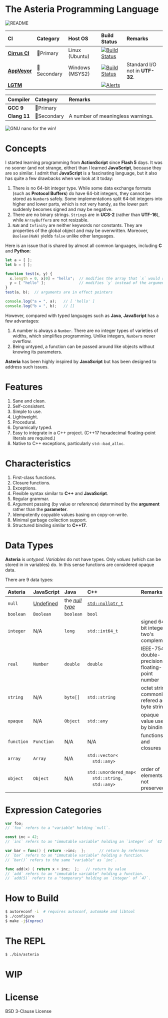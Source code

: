 # The Asteria Programming Language

![README](https://raw.githubusercontent.com/lhmouse/asteria/master/README.png)

|CI            |Category                   |Host OS         |Build Status     |Remarks          |
|:-------------|:--------------------------|:---------------|:----------------|:----------------|
|[**Cirrus CI**](https://cirrus-ci.com/github/lhmouse/asteria) |:1st_place_medal:Primary   |Linux (Ubuntu)  |[![Build Status](https://api.cirrus-ci.com/github/lhmouse/asteria.svg)](https://cirrus-ci.com/github/lhmouse/asteria) |       |
|[**AppVeyor**](https://ci.appveyor.com/project/lhmouse/asteria) |:2nd_place_medal:Secondary |Windows (MSYS2) |[![Build Status](https://ci.appveyor.com/api/projects/status/github/lhmouse/asteria?branch=master&svg=true)](https://ci.appveyor.com/project/lhmouse/asteria) |Standard I/O not in **UTF-32**.  |
|[**LGTM**](https://lgtm.com/projects/g/lhmouse/asteria) | | |[![Alerts](https://img.shields.io/lgtm/alerts/github/lhmouse/asteria.svg)](https://lgtm.com/projects/g/lhmouse/asteria/alerts/)  | |

|Compiler     |Category                   |Remarks          |
|:------------|:--------------------------|:----------------|
|**GCC 9**    |:1st_place_medal:Primary   |                 |
|**Clang 11** |:2nd_place_medal:Secondary |A number of meaningless warnings.  |

![GNU nano for the win!](https://raw.githubusercontent.com/lhmouse/asteria/master/GNU-nano-FTW.png)

# Concepts

I started learning programming from **ActionScript** since **Flash 5** days. It was no sooner (and not strange, either) than I learned **JavaScript**, because they are so similar. I admit that **JavaScript** is a fascinating language, but it also has quite a few drawbacks when we look at it today:

1. There is no 64-bit integer type. While some data exchange formats (such as **Protocol Buffers**) do have 64-bit integers, they cannot be stored as `Number`s safely. Some implementations split 64-bit integers into higher and lower parts, which is not very handy, as the lower part suddenly becomes signed and may be negative.
2. There are no binary strings. `String`s are in **UCS-2** (rather than **UTF-16**), while `ArrayBuffer`s are not resizable.
3. `NaN` and `Infinity` are neither keywords nor constants. They are properties of the global object and may be overwritten. Moreover, `Boolean(NaN)` yields `false` unlike other languages.

Here is an issue that is shared by almost all common languages, including **C** and **Python**:

```javascript
let a = [ ];
let b = [ ];

function test(x, y) {
  x.length = 0, x[0] = "hello";  // modifies the array that `x` would reference
  y = [ "hello" ];               // modifies `y` instead of the argument
}
test(a, b);  // arguments are in effect pointers

console.log("a = ", a);   // [ 'hello' ]
console.log("b = ", b);   // []
```

However, compared with typed languages such as **Java**, **JavaScript** has a few advantages:

1. A number is always a `Number`. There are no integer types of varieties of widths, which simplifies programming. Unlike integers, `Number`s never overflow.
2. Being untyped, a function can be passed around like objects without knowing its parameters.

**Asteria** has been highly inspired by **JavaScript** but has been designed to address such issues.

# Features

1. Sane and clean.
2. Self-consistent.
3. Simple to use.
4. Lightweight.
5. Procedural.
6. Dynamically typed.
7. Easy to integrate in a C++ project. (C++17 hexadecimal floating-point literals are required.)
8. Native to C++ exceptions, particularly `std::bad_alloc`.

# Characteristics

1. First-class functions.
2. Closure functions.
3. Exceptions.
4. Flexible syntax similar to **C++** and **JavaScript**.
5. Regular grammar.
6. Argument passing (by value or reference) determined by the **argument** rather than the **parameter**.
7. Idempotently copyable values basing on copy-on-write.
8. Minimal garbage collection support.
9. Structured binding similar to **C++17**.

# Data Types

**Asteria** is _untyped_. _Variables_ do not have types. Only _values_ (which can be stored in in variables) do. In this sense functions are considered opaque data.

There are 9 data types:

|**Asteria**  |**JavaScript**  |**Java**   |**C++**                       |**Remarks**                                        |
|:------------|:---------------|:----------|:-----------------------------|:--------------------------------------------------|
|`null`       |[Undefined](https://262.ecma-international.org/12.0/#sec-ecmascript-data-types-and-values)     |the [*null type*](https://docs.oracle.com/javase/specs/jls/se16/html/jls-4.html#jls-4.1)|[`std::nullptr_t`](http://www.eel.is/c++draft/lex.nullptr#1)| |
|`boolean`    |`Boolean`       |`boolean`  |`bool`                        |                                                   |
|`integer`    |N/A             |`long`     |`std::int64_t`                |signed 64-bit integer in two's complement          |
|`real`       |`Number`        |`double`   |`double`                      |IEEE-754 double-precision floating-point number    |
|`string`     |N/A             |`byte[]`   |`std::string`                 |octet string, commonly refered as byte string      |
|`opaque`     |N/A             |`Object`   |`std::any`                    |opaque value used by bindings                      |
|`function`   |`Function`      |N/A        |N/A                           |functions and closures                             |
|`array`      |`Array`         |N/A        |`std::vector<`<br/>&emsp;`std::any>`       |                                                   |
|`object`     |`Object`        |N/A        |`std::unordered_map<`<br/>&emsp;`std::string,`<br/>&emsp;`std::any>`  |order of elements not preserved                   |

# Expression Categories

```go
var foo;
// `foo` refers to a "variable" holding `null`.

const inc = 42;
// `inc` refers to an "immutable variable" holding an `integer` of `42`.

var bar = func() { return ->inc;  };      // return by reference
// `bar` refers to an "immutable variable" holding a function.
// `bar()` refers to the same "variable" as `inc`.

func add(x) { return x + inc;  };   // return by value
// `add` refers to an "immutable variable" holding a function.
// `add(5)` refers to a "temporary" holding an `integer` of `47`.
```

# How to Build

```sh
$ autoreconf -i  # requires autoconf, automake and libtool
$ ./configure
$ make -j$(nproc)
```

# The REPL

```sh
$ ./bin/asteria
```

# WIP

# License

BSD 3-Clause License
